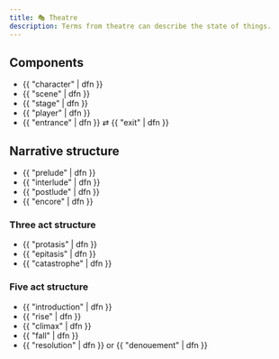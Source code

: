 ```yaml
---
title: 🎭 Theatre
description: Terms from theatre can describe the state of things.
---
```


## Components

* {{ "character" | dfn }}
* {{ "scene" | dfn }}
* {{ "stage" | dfn }}
* {{ "player" | dfn }}
* {{ "entrance" | dfn }} ⇄ {{ "exit" | dfn }}

## Narrative structure

* {{ "prelude" | dfn }}
* {{ "interlude" | dfn }}
* {{ "postlude" | dfn }}
* {{ "encore" | dfn }}

### Three act structure

* {{ "protasis" | dfn }}
* {{ "epitasis" | dfn }}
* {{ "catastrophe" | dfn }}

### Five act structure

* {{ "introduction" | dfn }}
* {{ "rise" | dfn }}
* {{ "climax" | dfn }}
* {{ "fall" | dfn }}
* {{ "resolution" | dfn }} or {{ "denouement" | dfn }}
